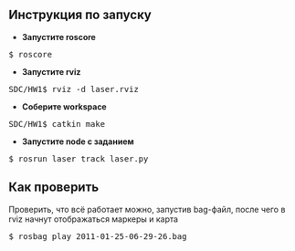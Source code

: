 ## Инструкция по запуску
* **Запустите roscore**
<pre>$ roscore</pre>

* **Запустите rviz**
<pre>SDC/HW1$ rviz -d laser.rviz</pre>

* **Соберите workspace**
<pre>SDC/HW1$ catkin_make</pre>

* **Запустите node с заданием**
<pre>$ rosrun laser track_laser.py</pre>

## Как проверить
Проверить, что всё работает можно, запустив bag-файл, после чего в rviz начнут отображаться маркеры и карта
<pre>$ rosbag play 2011-01-25-06-29-26.bag</pre>
